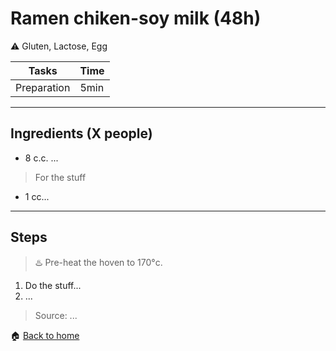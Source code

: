 # Ramen chiken-soy milk (48h)

:warning: Gluten, Lactose, Egg

Tasks | Time
------------ | ------------- 
Preparation  | 5min

---

## Ingredients (X people)

- 8 c.c. ...

> For the stuff
- 1 cc...

---

## Steps

> :hotsprings: Pre-heat the hoven to 170°c.

1. Do the stuff...
2. ...

> Source: ...

:house: [Back to home](../README.md)
